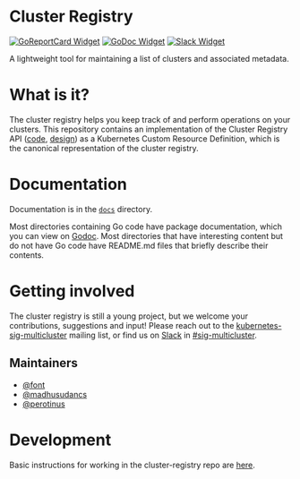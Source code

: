 # Cluster Registry

[![GoReportCard Widget]][GoReportCard] [![GoDoc Widget]][GoDoc] [![Slack Widget]][Slack]

[GoDoc]: https://godoc.org/k8s.io/cluster-registry
[GoDoc Widget]: https://godoc.org/k8s.io/cluster-registry?status.svg
[Slack]: http://slack.kubernetes.io#sig-multicluster
[Slack Widget]: https://s3.eu-central-1.amazonaws.com/ngtuna/join-us-on-slack.png
[GoReportCard Widget]: https://goreportcard.com/badge/k8s.io/cluster-registry
[GoReportCard]: https://goreportcard.com/report/k8s.io/cluster-registry

A lightweight tool for maintaining a list of clusters and associated metadata.

# What is it?

The cluster registry helps you keep track of and perform operations on your
clusters. This repository contains an implementation of the Cluster Registry API
([code](https://github.com/kubernetes/cluster-registry/tree/master/pkg/apis/clusterregistry),
[design](docs/api_design.md)) as a Kubernetes Custom Resource Definition, which
is the canonical representation of the cluster registry.

# Documentation

Documentation is in the [`docs`](docs) directory.

Most directories containing Go code have package documentation, which you can
view on [Godoc](https://godoc.org/k8s.io/cluster-registry). Most directories
that have interesting content but do not have Go code have README.md files that
briefly describe their contents.

# Getting involved

The cluster registry is still a young project, but we welcome your
contributions, suggestions and input! Please reach out to the
[kubernetes-sig-multicluster](https://groups.google.com/forum/#!forum/kubernetes-sig-multicluster)
mailing list, or find us on
[Slack](https://github.com/kubernetes/community/blob/master/communication/README.md#social-media)
in [#sig-multicluster](https://kubernetes.slack.com/messages/sig-multicluster/).

## Maintainers

-   [@font](https://github.com/font)
-   [@madhusudancs](https://github.com/madhusudancs)
-   [@perotinus](https://github.com/perotinus)

# Development

Basic instructions for working in the cluster-registry repo are
[here](docs/development.md).
